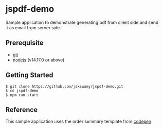 # jspdf-demo

Sample application to demonstrate generating pdf from client side and send it as email from server side.

## Prerequisite

- [git](https://git-scm.com/)
- [nodejs](https://nodejs.org/en/) (v14.17.0 or above)

## Getting Started

```shell
$ git clone https://github.com/jskswamy/jspdf-demo.git
$ cd jspdf-demo
$ npm run start
```

## Reference

This sample application uses the order summary template from [codepen](https://codepen.io/hermanshaho/pen/YzZxGRP)